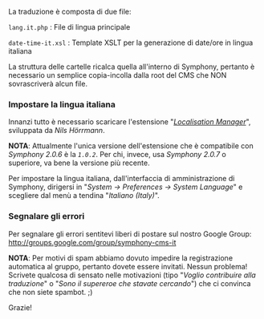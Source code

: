 La traduzione è composta di due file:

`lang.it.php`
:    File di lingua principale

`date-time-it.xsl`
:    Template XSLT per la generazione di date/ore in lingua italiana

La struttura delle cartelle ricalca quella all'interno di Symphony, pertanto è necessario un semplice copia-incolla dalla root del CMS che NON sovrascriverà alcun file.

### Impostare la lingua italiana

Innanzi tutto è necessario scaricare l'estensione "_[Localisation Manager](http://symphony-cms.com/download/extensions/view/29645/)_", sviluppata da _Nils Hörrmann_.

**NOTA**: Attualmente l'unica versione dell'estensione che è compatibile con _Symphony 2.0.6_ è la *`1.0.2`*. Per chi, invece, usa _Symphony 2.0.7_ o superiore, va bene la versione più recente.

Per impostare la lingua italiana, dall'interfaccia di amministrazione di Symphony, dirigersi in "_System -> Preferences -> System Language_" e scegliere dal menù a tendina "_Italiano (Italy)_".

### Segnalare gli errori

Per segnalare gli errori sentitevi liberi di postare sul nostro Google Group: <http://groups.google.com/group/symphony-cms-it>

**NOTA**: Per motivi di spam abbiamo dovuto impedire la registrazione automatica al gruppo, pertanto dovete essere invitati. Nessun problema! Scrivete qualcosa di sensato nelle motivazioni (tipo "_Voglio contribuire alla traduzione_" o "_Sono il supereroe che stavate cercando_") che ci convinca che non siete spambot. ;)

Grazie!
